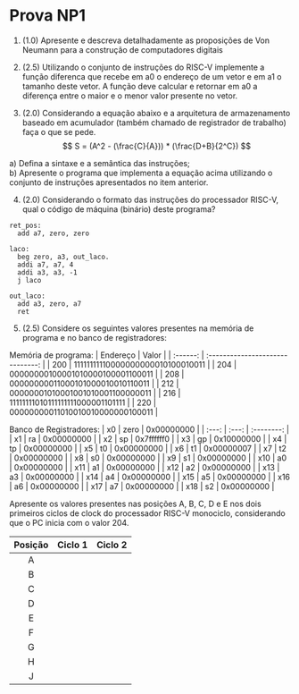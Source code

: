 # Prova NP1

1. (1.0) Apresente e descreva detalhadamente as proposições de Von Neumann para a construção de computadores digitais

2. (2.5) Utilizando o conjunto de instruções do RISC-V implemente a função diferenca que recebe em a0 o endereço de um vetor e em a1 o tamanho deste vetor. A função deve calcular e retornar em a0 a diferença entre o maior e o menor valor presente no vetor.

3. (2.0) Considerando a equação abaixo e a arquitetura de armazenamento baseado em acumulador (também chamado de registrador de trabalho) faça o que se pede.
   $$
   S = (A^2 - (\frac{C}{A})) * (\frac{D+B}{2^C})
   $$

a) Defina a sintaxe e a semântica das instruções;  
b) Apresente o programa que implementa a equação acima utilizando o conjunto de instruções apresentados no item anterior.

4. (2.0) Considerando o formato das instruções do processador RISC-V, qual o código de máquina (binário) deste programa?

```assembly
ret_pos:
  add a7, zero, zero

laco:
  beg zero, a3, out_laco.
  addi a7, a7, 4
  addi a3, a3, -1
  j laco

out_laco:
  add a3, zero, a7
  ret
```

5. (2.5) Considere os seguintes valores presentes na memória de programa e no banco de registradores:

Memória de programa:
| Endereço | Valor                            |
| :------: | :------------------------------: |
| 200      | 11111111110000000000010100010011 |
| 204      | 00000000100001010000100001100011 |
| 208      | 00000000011000101000010010110011 |
| 212      | 00000001010001001010001100000011 |
| 216      | 11111111010111111111000001101111 |
| 220      | 00000000011010010010000000100011 |

Banco de Registradores:
| x0    | zero  | 0x00000000 |
| :---: | :---: | :--------: |
| x1    | ra    | 0x00000000 |
| x2    | sp    | 0x7ffffff0 |
| x3    | gp    | 0x10000000 |
| x4    | tp    | 0x00000000 |
| x5    | t0    | 0x00000000 |
| x6    | t1    | 0x00000007 |
| x7    | t2    | 0x00000000 |
| x8    | s0    | 0x00000000 |
| x9    | s1    | 0x00000000 |
| x10   | a0    | 0x00000000 |
| x11   | a1    | 0x00000000 |
| x12   | a2    | 0x00000000 |
| x13   | a3    | 0x00000000 |
| x14   | a4    | 0x00000000 |
| x15   | a5    | 0x00000000 |
| x16   | a6    | 0x00000000 |
| x17   | a7    | 0x00000000 |
| x18   | s2    | 0x00000000 |

Apresente os valores presentes nas posições A, B, C, D e E nos dois primeiros ciclos de clock do processador RISC-V monociclo, considerando que o PC inicia com o valor 204.

| Posição | Ciclo 1 | Ciclo 2 |
| :-----: | :-----: | :-----: |
| A       |         |         |
| B       |         |         |
| C       |         |         |
| D       |         |         |
| E       |         |         |
| F       |         |         |
| G       |         |         |
| H       |         |         |
| J       |         |         |